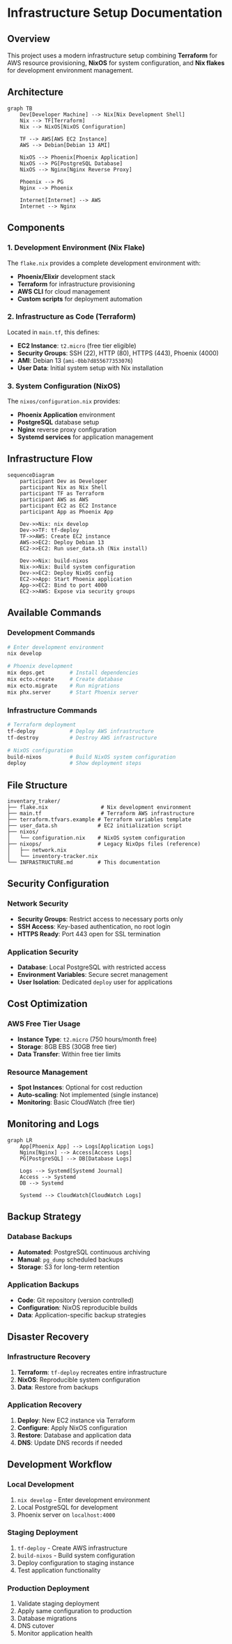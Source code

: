 # Infrastructure Setup Documentation

## Overview

This project uses a modern infrastructure setup combining **Terraform** for AWS resource provisioning, **NixOS** for system configuration, and **Nix flakes** for development environment management.

## Architecture

```mermaid
graph TB
    Dev[Developer Machine] --> Nix[Nix Development Shell]
    Nix --> TF[Terraform]
    Nix --> NixOS[NixOS Configuration]
    
    TF --> AWS[AWS EC2 Instance]
    AWS --> Debian[Debian 13 AMI]
    
    NixOS --> Phoenix[Phoenix Application]
    NixOS --> PG[PostgreSQL Database]
    NixOS --> Nginx[Nginx Reverse Proxy]
    
    Phoenix --> PG
    Nginx --> Phoenix
    
    Internet[Internet] --> AWS
    Internet --> Nginx
```

## Components

### 1. Development Environment (Nix Flake)

The `flake.nix` provides a complete development environment with:

- **Phoenix/Elixir** development stack
- **Terraform** for infrastructure provisioning
- **AWS CLI** for cloud management
- **Custom scripts** for deployment automation

### 2. Infrastructure as Code (Terraform)

Located in `main.tf`, this defines:

- **EC2 Instance**: `t2.micro` (free tier eligible)
- **Security Groups**: SSH (22), HTTP (80), HTTPS (443), Phoenix (4000)
- **AMI**: Debian 13 (`ami-0bb7d855677353076`)
- **User Data**: Initial system setup with Nix installation

### 3. System Configuration (NixOS)

The `nixos/configuration.nix` provides:

- **Phoenix Application** environment
- **PostgreSQL** database setup
- **Nginx** reverse proxy configuration
- **Systemd services** for application management

## Infrastructure Flow

```mermaid
sequenceDiagram
    participant Dev as Developer
    participant Nix as Nix Shell
    participant TF as Terraform
    participant AWS as AWS
    participant EC2 as EC2 Instance
    participant App as Phoenix App

    Dev->>Nix: nix develop
    Dev->>TF: tf-deploy
    TF->>AWS: Create EC2 instance
    AWS->>EC2: Deploy Debian 13
    EC2->>EC2: Run user_data.sh (Nix install)
    
    Dev->>Nix: build-nixos
    Nix->>Nix: Build system configuration
    Dev->>EC2: Deploy NixOS config
    EC2->>App: Start Phoenix application
    App->>EC2: Bind to port 4000
    EC2->>AWS: Expose via security groups
```

## Available Commands

### Development Commands
```bash
# Enter development environment
nix develop

# Phoenix development
mix deps.get        # Install dependencies
mix ecto.create     # Create database
mix ecto.migrate    # Run migrations
mix phx.server      # Start Phoenix server
```

### Infrastructure Commands
```bash
# Terraform deployment
tf-deploy           # Deploy AWS infrastructure
tf-destroy          # Destroy AWS infrastructure

# NixOS configuration
build-nixos         # Build NixOS system configuration
deploy              # Show deployment steps
```

## File Structure

```
inventary_traker/
├── flake.nix                 # Nix development environment
├── main.tf                   # Terraform AWS infrastructure
├── terraform.tfvars.example # Terraform variables template
├── user_data.sh             # EC2 initialization script
├── nixos/
│   └── configuration.nix    # NixOS system configuration
├── nixops/                  # Legacy NixOps files (reference)
│   ├── network.nix
│   └── inventory-tracker.nix
└── INFRASTRUCTURE.md        # This documentation
```

## Security Configuration

### Network Security
- **Security Groups**: Restrict access to necessary ports only
- **SSH Access**: Key-based authentication, no root login
- **HTTPS Ready**: Port 443 open for SSL termination

### Application Security
- **Database**: Local PostgreSQL with restricted access
- **Environment Variables**: Secure secret management
- **User Isolation**: Dedicated `deploy` user for applications

## Cost Optimization

### AWS Free Tier Usage
- **Instance Type**: `t2.micro` (750 hours/month free)
- **Storage**: 8GB EBS (30GB free tier)
- **Data Transfer**: Within free tier limits

### Resource Management
- **Spot Instances**: Optional for cost reduction
- **Auto-scaling**: Not implemented (single instance)
- **Monitoring**: Basic CloudWatch (free tier)

## Monitoring and Logs

```mermaid
graph LR
    App[Phoenix App] --> Logs[Application Logs]
    Nginx[Nginx] --> Access[Access Logs]
    PG[PostgreSQL] --> DB[Database Logs]
    
    Logs --> Systemd[Systemd Journal]
    Access --> Systemd
    DB --> Systemd
    
    Systemd --> CloudWatch[CloudWatch Logs]
```

## Backup Strategy

### Database Backups
- **Automated**: PostgreSQL continuous archiving
- **Manual**: `pg_dump` scheduled backups
- **Storage**: S3 for long-term retention

### Application Backups
- **Code**: Git repository (version controlled)
- **Configuration**: NixOS reproducible builds
- **Data**: Application-specific backup strategies

## Disaster Recovery

### Infrastructure Recovery
1. **Terraform**: `tf-deploy` recreates entire infrastructure
2. **NixOS**: Reproducible system configuration
3. **Data**: Restore from backups

### Application Recovery
1. **Deploy**: New EC2 instance via Terraform
2. **Configure**: Apply NixOS configuration
3. **Restore**: Database and application data
4. **DNS**: Update DNS records if needed

## Development Workflow

### Local Development
1. `nix develop` - Enter development environment
2. Local PostgreSQL for development
3. Phoenix server on `localhost:4000`

### Staging Deployment
1. `tf-deploy` - Create AWS infrastructure
2. `build-nixos` - Build system configuration
3. Deploy configuration to staging instance
4. Test application functionality

### Production Deployment
1. Validate staging deployment
2. Apply same configuration to production
3. Database migrations
4. DNS cutover
5. Monitor application health